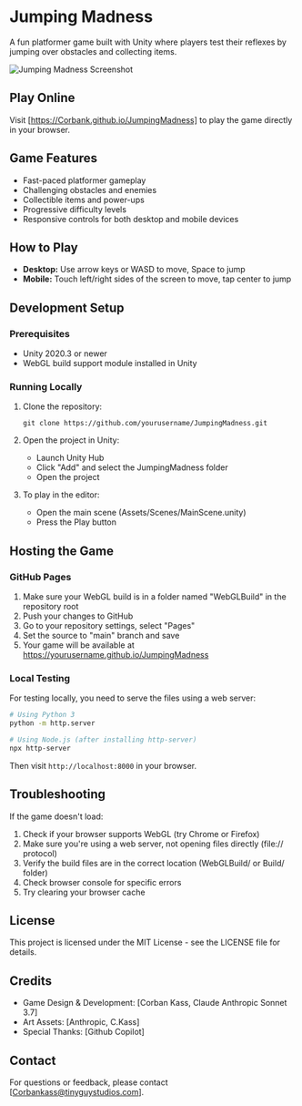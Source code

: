 # Jumping Madness

A fun platformer game built with Unity where players test their reflexes by jumping over obstacles and collecting items.

![Jumping Madness Screenshot](screenshots/gameplay.png)

## Play Online

Visit [https://Corbank.github.io/JumpingMadness] to play the game directly in your browser.

## Game Features

- Fast-paced platformer gameplay
- Challenging obstacles and enemies
- Collectible items and power-ups
- Progressive difficulty levels
- Responsive controls for both desktop and mobile devices

## How to Play

- **Desktop:** Use arrow keys or WASD to move, Space to jump
- **Mobile:** Touch left/right sides of the screen to move, tap center to jump

## Development Setup

### Prerequisites

- Unity 2020.3 or newer
- WebGL build support module installed in Unity

### Running Locally

1. Clone the repository:
   ```
   git clone https://github.com/yourusername/JumpingMadness.git
   ```

2. Open the project in Unity:
   - Launch Unity Hub
   - Click "Add" and select the JumpingMadness folder
   - Open the project

3. To play in the editor:
   - Open the main scene (Assets/Scenes/MainScene.unity)
   - Press the Play button

## Hosting the Game

### GitHub Pages

1. Make sure your WebGL build is in a folder named "WebGLBuild" in the repository root
2. Push your changes to GitHub
3. Go to your repository settings, select "Pages"
4. Set the source to "main" branch and save
5. Your game will be available at https://yourusername.github.io/JumpingMadness

### Local Testing

For testing locally, you need to serve the files using a web server:

```bash
# Using Python 3
python -m http.server

# Using Node.js (after installing http-server)
npx http-server
```

Then visit `http://localhost:8000` in your browser.

## Troubleshooting

If the game doesn't load:

1. Check if your browser supports WebGL (try Chrome or Firefox)
2. Make sure you're using a web server, not opening files directly (file:// protocol)
3. Verify the build files are in the correct location (WebGLBuild/ or Build/ folder)
4. Check browser console for specific errors
5. Try clearing your browser cache

## License

This project is licensed under the MIT License - see the LICENSE file for details.

## Credits

- Game Design & Development: [Corban Kass, Claude Anthropic Sonnet 3.7]
- Art Assets: [Anthropic, C.Kass]
- Special Thanks: [Github Copilot]

## Contact

For questions or feedback, please contact [Corbankass@tinyguystudios.com].
